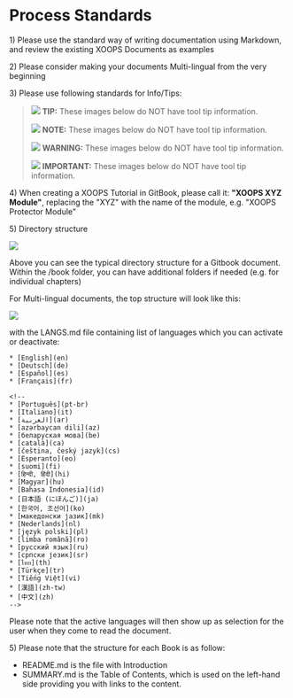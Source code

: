 # Process Standards

1\) Please use the standard way of writing documentation using Markdown, and review the existing XOOPS Documents as examples

2\) Please consider making your documents Multi-lingual from the very beginning

3\) Please use following standards for Info/Tips:

> ![](https://github.com/xoops/xoops-documentation-process/tree/2184668a440f6665572a6217960e9650b439de70/es/assets/info/tips.gif) **TIP:** These images below do NOT have tool tip information.
>
> ![](https://github.com/xoops/xoops-documentation-process/tree/2184668a440f6665572a6217960e9650b439de70/es/assets/info/info.png) **NOTE:** These images below do NOT have tool tip information.
>
> ![](https://github.com/xoops/xoops-documentation-process/tree/2184668a440f6665572a6217960e9650b439de70/es/assets/info/important.png) **WARNING:** These images below do NOT have tool tip information.
>
> ![](https://github.com/xoops/xoops-documentation-process/tree/2184668a440f6665572a6217960e9650b439de70/es/assets/info/stop.png) **IMPORTANT:** These images below do NOT have tool tip information.

4\) When creating a XOOPS Tutorial in GitBook, please call it: **"XOOPS XYZ Module"**, replacing the "XYZ" with the name of the module, e.g. "XOOPS Protector Module"

5\) Directory structure

![](https://github.com/xoops/xoops-documentation-process/tree/2184668a440f6665572a6217960e9650b439de70/es/assets/directorystructure.jpg)

Above you can see the typical directory structure for a Gitbook document. Within the /book folder, you can have additional folders if needed \(e.g. for individual chapters\)

For Multi-lingual documents, the top structure will look like this:

![](https://github.com/xoops/xoops-documentation-process/tree/2184668a440f6665572a6217960e9650b439de70/es/assets/directorystructure_international.png)

with the LANGS.md file containing list of languages which you can activate or deactivate:

```text
* [English](en)
* [Deutsch](de)
* [Español](es)
* [Français](fr)

<!--
* [Português](pt-br)
* [Italiano](it)
* [العربية](ar)
* [azərbaycan dili](az)
* [беларуская мова](be)
* [català](ca)
* [čeština, český jazyk](cs)
* [Esperanto](eo)
* [suomi](fi)
* [हिन्दी, हिंदी](hi)
* [Magyar](hu)
* [Bahasa Indonesia](id)
* [日本語 (にほんご)](ja)
* [한국어, 조선어](ko)
* [македонски јазик](mk)
* [Nederlands](nl)
* [język polski](pl)
* [limba română](ro)
* [русский язык](ru)
* [српски језик](sr)
* [ไทย](th)
* [Türkçe](tr)
* [Tiếng Việt](vi)
* [漢語](zh-tw)
* [中文](zh)
-->
```

Please note that the active languages will then show up as selection for the user when they come to read the document.

5\) Please note that the structure for each Book is as follow:

* README.md is the file with Introduction
* SUMMARY.md is the Table of Contents, which is used on the left-hand side providing you with links to the content.

